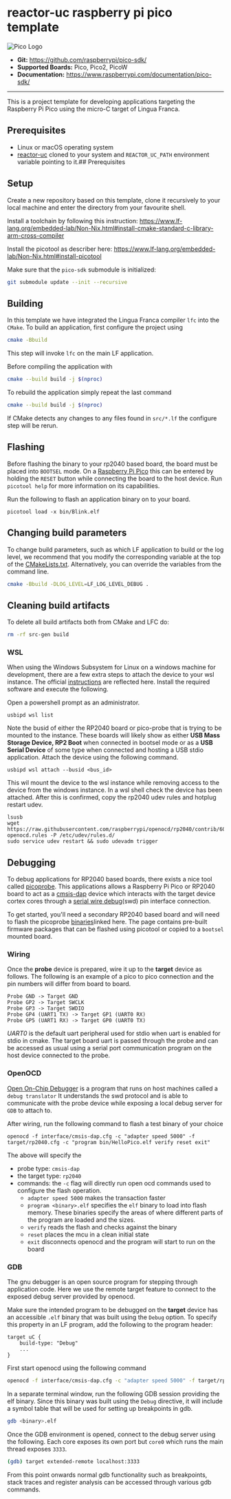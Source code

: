 # reactor-uc raspberry pi pico template

![Pico Logo](https://www.raspberrypi.com/documentation/microcontrollers/images/pico-2-r4-pinout.svg)

- **Git:** https://github.com/raspberrypi/pico-sdk/
- **Supported Boards:** Pico, Pico2, PicoW
- **Documentation:** https://www.raspberrypi.com/documentation/pico-sdk/ 

______

This is a project template for developing applications targeting the Raspberry Pi Pico using the micro-C target of Lingua Franca.

## Prerequisites
- Linux or macOS operating system
- [reactor-uc](https://github.com/lf-lang/reactor-uc) cloned to your system and `REACTOR_UC_PATH` environment variable pointing to it.## Prerequisites


## Setup
Create a new repository based on this template, clone it recursively to your local machine and enter
the directory from your favourite shell.

Install a toolchain by following this instruction: https://www.lf-lang.org/embedded-lab/Non-Nix.html#install-cmake-standard-c-library-arm-cross-compiler

Install the picotool as describer here: https://www.lf-lang.org/embedded-lab/Non-Nix.html#install-picotool

Make sure that the `pico-sdk` submodule is initialized:

```sh
git submodule update --init --recursive
```

## Building
In this template we have integrated the Lingua Franca compiler `lfc` into the `CMake`. To build an application,
first configure the project using
```sh
cmake -Bbuild
```
This step will invoke `lfc` on the main LF application. 

Before compiling the application with

```sh
cmake --build build -j $(nproc)
```

To rebuild the application simply repeat the last command

```sh
cmake --build build -j $(nproc)
```

If CMake detects any changes to any files found in `src/*.lf` the configure step will be rerun.


## Flashing
Before flashing the binary to your rp2040 based board, the board must be placed into ``BOOTSEL`` mode. On a [Raspberry Pi Pico](https://www.raspberrypi.com/products/raspberry-pi-pico/) this can be entered by holding the ``RESET`` button while connecting the board to the host device. Run ``picotool help`` for more information on its
capabilities.

Run the following to flash an application binary on to your board.
``` shell
picotool load -x bin/Blink.elf
```

## Changing build parameters
To change build parameters, such as which LF application to build or the log level, we
recommend that you modify the corresponding variable at the top of the
[CMakeLists.txt](./CMakeLists.txt). Alternatively, you can override the variables from
the command line.
```sh
cmake -Bbuild -DLOG_LEVEL=LF_LOG_LEVEL_DEBUG .
```

## Cleaning build artifacts
To delete all build artifacts both from CMake and LFC do:
```sh
rm -rf src-gen build
```


### WSL
When using the Windows Subsystem for Linux on a windows machine for development, there are a few extra steps to attach the device to your wsl instance.
The official [instructions](https://learn.microsoft.com/en-us/windows/wsl/connect-usb) are reflected here. Install the required software and execute the following.

Open a powershell prompt as an administrator.
```
usbipd wsl list
```

Note the busid of either the RP2040 board or pico-probe that is trying to be mounted to the instance. These boards will likely show as either **USB Mass Storage Device, RP2 Boot** when connected in bootsel mode or 
as a **USB Serial Device** of some type when connected and hosting a USB stdio application.
Attach the device using the following command.
```
usbipd wsl attach --busid <bus_id>
```

This wil mount the device to the wsl instance while removing access to the device from the windows instance. In a wsl shell check the device has been attached.
After this is confirmed, copy the rp2040 udev rules and hotplug restart udev.
```
lsusb
wget https://raw.githubusercontent.com/raspberrypi/openocd/rp2040/contrib/60-openocd.rules -P /etc/udev/rules.d/
sudo service udev restart && sudo udevadm trigger
```

## Debugging
To debug applications for RP2040 based boards, there exists a nice tool called [picoprobe](https://github.com/raspberrypi/picoprobe). This applications allows a Raspberry Pi Pico or RP2040 board to act as a [cmsis-dap](https://arm-software.github.io/CMSIS_5/DAP/html/index.html) device which interacts with the target device cortex cores through a [serial wire debug](https://wiki.segger.com/SWD)(swd) pin interface connection.

To get started, you'll need a secondary RP2040 based board and will need to flash the picoprobe [binaries](https://github.com/raspberrypi/picoprobe/releases/tag/picoprobe-cmsis-v1.02)linked here. The page contains pre-built firmware packages that can be flashed using picotool or copied to a `bootsel` mounted board. 

### Wiring
Once the **probe** device is prepared, wire it up to the **target** device as follows. The following is an example of a pico to pico connection and the pin numbers will differ from board to board.

```
Probe GND -> Target GND
Probe GP2 -> Target SWCLK
Probe GP3 -> Target SWDIO
Probe GP4 (UART1 TX) -> Target GP1 (UART0 RX)
Probe GP5 (UART1 RX) -> Target GP0 (UART0 TX)
```

*UART0* is the default uart peripheral used for stdio when uart is enabled for stdio in cmake. The target board uart is passed through the probe and can be accessed as usual using a serial port communication program on the host device connected to the probe.

### OpenOCD
[Open On-Chip Debugger](https://openocd.org/) is a program that runs on host machines called a `debug translator` It understands the swd protocol and is able to communicate with the probe device while exposing a local debug server for `GDB` to attach to.

After wiring, run the following command to flash a test binary of your choice
```
openocd -f interface/cmsis-dap.cfg -c "adapter speed 5000" -f target/rp2040.cfg -c "program bin/HelloPico.elf verify reset exit"
```
The above will specify the 
- probe type: `cmsis-dap`
- the target type: `rp2040`
- commands: the `-c` flag will directly run open ocd commands used to configure the flash operation. 
	- `adapter speed 5000` makes the transaction faster
	- `program <binary>.elf` specifies the `elf` binary to load into flash memory. These binaries specify the areas of where different parts of the program are loaded and the sizes.
	- `verify` reads the flash and checks against the binary
	- `reset` places the mcu in a clean initial state
	- `exit` disconnects openocd and the program will start to run on the board

### GDB
The gnu debugger is an open source program for stepping through application code. Here we use the remote target feature to connect to the exposed debug server provided by openocd. 

Make sure the intended program to be debugged on the **target** device has an accessible `.elf` binary that was built using the `Debug` option. To specify this property in an LF program, add the following to the program header:

```lf
target uC {
    build-type: "Debug"
    ...
}
```

First start openocd using the following command

```bash
openocd -f interface/cmsis-dap.cfg -c "adapter speed 5000" -f target/rp2040.cfg -s tcl
```

In a separate terminal window, run the following GDB session providing the elf binary. Since this binary was built using the `Debug` directive, it will include a symbol table that will be used for setting up breakpoints in gdb.

```bash
gdb <binary>.elf
```
Once the GDB environment is opened, connect to the debug server using the following. Each core exposes its own port but `core0` which runs the main thread exposes `3333`.

```bash
(gdb) target extended-remote localhost:3333
```

From this point onwards normal gdb functionality such as breakpoints, stack traces and register analysis can be accessed through various gdb commands.
